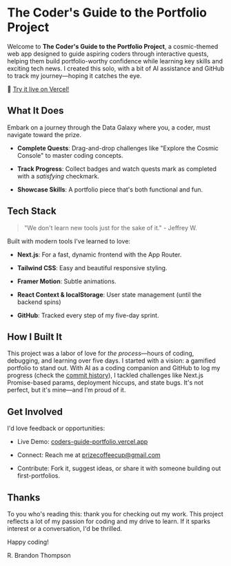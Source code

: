 # The Coder's Guide to the Portfolio Project

Welcome to **The Coder's Guide to the Portfolio Project**, a cosmic-themed web app designed to guide aspiring coders through interactive quests, helping them build portfolio-worthy confidence while learning key skills and exciting tech news. I created this solo, with a bit of AI assistance and GitHub to track my journey—hoping it catches the eye.

🚀 [Try it live on Vercel!](https://coders-guide-portfolio.vercel.app/signup)

## What It Does

Embark on a journey through the Data Galaxy where you, a coder, must navigate toward the prize.

- **Complete Quests**: Drag-and-drop challenges like "Explore the Cosmic Console" to master coding concepts.

- **Track Progress**: Collect badges and watch quests mark as completed with a *satisfying* checkmark. 

- **Showcase Skills**: A portfolio piece that's both functional and fun.



## Tech Stack

> "We don't learn new tools just for the sake of it." - Jeffrey W.

Built with modern tools I've learned to love:

- **Next.js**: For a fast, dynamic frontend with the App Router.

- **Tailwind CSS**: Easy and beautiful responsive styling.

- **Framer Motion**: Subtle animations.

- **React Context & localStorage**: User state management (until the backend spins)

- **GitHub**: Tracked every step of my five-day sprint.



## How I Built It

This project was a labor of love for *the process*—hours of coding, debugging, and learning over five days. I started with a vision: a gamified portfolio to stand out. With AI as a coding companion and GitHub to log my progress (check the [commit history](https://github.com/rb-thompson/coders-guide-portfolio/commits/main/)), I tackled challenges like Next.js Promise-based params, deployment hiccups, and state bugs. It's not perfect, but it's mine—and I’m proud of it.



## Get Involved

I'd love feedback or opportunities:

- Live Demo: [coders-guide-portfolio.vercel.app](coders-guide-portfolio.vercel.app)

- Connect: Reach me at [prizecoffeecup@gmail.com](prizecoffeecup@gmail.com)

- Contribute: Fork it, suggest ideas, or share it with someone building out first-portfolios.



## Thanks

To you who's reading this: thank you for checking out my work. This project reflects a lot of my passion for coding and my drive to learn. If it sparks interest or a conversation, I'd be thrilled.


Happy coding!

R. Brandon Thompson 
